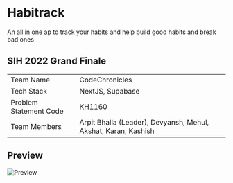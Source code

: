 # Habitrack

An all in one ap to track your habits and help build good habits and break bad ones

## SIH 2022 Grand Finale

<table>
<tr> 
<td> Team Name
<td> CodeChronicles
<tr>
<td> Tech Stack
<td> NextJS, Supabase
<tr>
<td> Problem Statement Code 
<td> KH1160
<tr>
<td> Team Members
<td> Arpit Bhalla (Leader), Devyansh, Mehul, Akshat, Karan, Kashish
</table>




## Preview


![Preview](https://user-images.githubusercontent.com/55053424/160281995-83a3f29a-16d0-467e-9d5f-4dd50b4f1c7b.gif)
